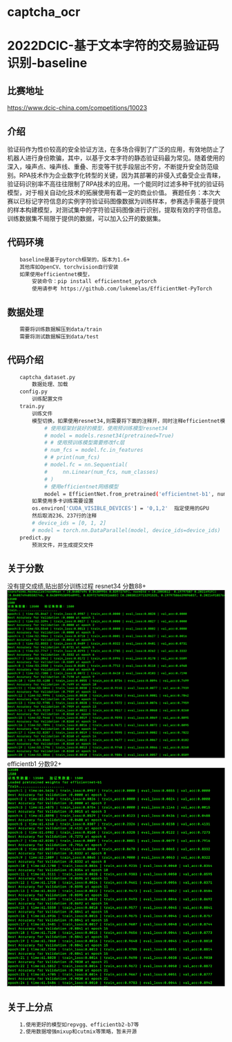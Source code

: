# captcha_ocr
# 2022DCIC-基于文本字符的交易验证码识别-baseline

## 比赛地址
https://www.dcic-china.com/competitions/10023
## 介绍
验证码作为性价较高的安全验证方法，在多场合得到了广泛的应用，有效地防止了机器人进行身份欺骗，其中，以基于文本字符的静态验证码最为常见。随着使用的深入，噪声点、噪声线、重叠、形变等干扰手段层出不穷，不断提升安全防范级别。RPA技术作为企业数字化转型的关键，因为其部署的非侵入式备受企业青睐，验证码识别率不高往往限制了RPA技术的应用。一个能同时过滤多种干扰的验证码模型，对于相关自动化技术的拓展使用有着一定的商业价值。
赛题任务：本次大赛以已标记字符信息的实例字符验证码图像数据为训练样本，参赛选手需基于提供的样本构建模型，对测试集中的字符验证码图像进行识别，提取有效的字符信息。训练数据集不局限于提供的数据，可以加入公开的数据集。

## 代码环境
```bash
    baseline是基于pytorch框架的，版本为1.6+
    其他库如OpenCV、torchvision自行安装
    如果使用efficientnet模型，
        安装命令：pip install efficientnet_pytorch 
        使用请参考 https://github.com/lukemelas/EfficientNet-PyTorch
```
## 数据处理
```bash
    需要将训练数据解压到data/train
    需要将测试数据解压到data/test
```
## 代码介绍
```bash
    captcha_dataset.py
        数据处理、加载
    config.py
        训练配置文件
    train.py
        训练文件
        模型切换，如果使用resnet34,则需要将下面的注释开，同时注释efficientnet模型
            # 使用框架封装好的模型，使用预训练模型resnet34
            # model = models.resnet34(pretrained=True)
            # # 使用预训练模型需要修改fc层
            # num_fcs = model.fc.in_features
            # # print(num_fcs)
            # model.fc = nn.Sequential(
            #     nn.Linear(num_fcs, num_classes)
            # )
            # 使用efficientnet网络模型
            model = EfficientNet.from_pretrained('efficientnet-b1', num_classes=248)
        如果使用多卡训练需要设置
        os.environ['CUDA_VISIBLE_DEVICES'] = '0,1,2'  指定使用的GPU
        然后取消236、237行的注释
        # device_ids = [0, 1, 2]
        # model = torch.nn.DataParallel(model, device_ids=device_ids)
    predict.py
        预测文件，并生成提交文件
```
## 关于分数

没有提交成绩,贴出部分训练过程
resnet34  分数88+
![20epoch](data/res34-train.png) 
efficientb1  分数92+
![20epoch](data/effb1-train.png) 

## 关于上分点
```bash
    1.使用更好的模型如repvgg、efficientb2-b7等
    2.使用数据增强mixup和cutmix等策略，暂未开源
```